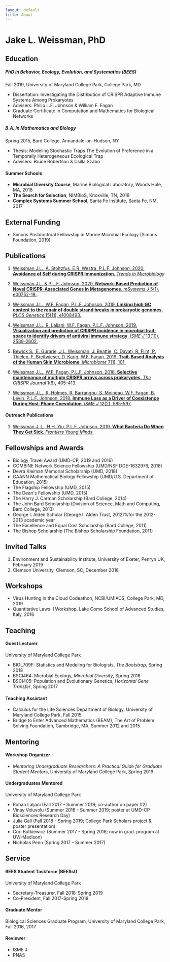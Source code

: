 ```yaml
---
layout: default
title: About
---
```

# Jake L. Weissman, PhD

## Education

##### PhD in Behavior, Ecology, Evolution, and Systematics (BEES)
Fall 2019, University of Maryland College Park, College Park, MD

- Dissertation: Investigating the Distribution of CRISPR Adaptive Immune Systems Among Prokaryotes
- Advisers: Philip L.F. Johnson & William F. Fagan
- Graduate Certificate in Computation and Mathematics for Biological Networks

##### B.A. in Mathematics and Biology  
Spring 2015, Bard College, Annandale-on-Hudson, NY

- Thesis: Modeling Stochastic Traps The Evolution of Preference in a Temporally Heterogeneous Ecological Trap
- Advisers: Bruce Robertson & Csilla Szabo
 
#### Summer Schools
- **Microbial Diversity Course**, Marine Biological Laboratory, Woods Hole, MA, 2018
- **The Search for Selection**, NIMBioS, Knoxville, TN, 2018
- **Complex Systems Summer School**, Santa Fe Institute, Santa Fe, NM, 2017
 
## External Funding
- Simons Postdoctoral Fellowship in Marine Microbial Ecology (Simons Foundation, 2019)

## Publications

1. [Weissman J.L., A. Stoltzfus, E.R. Westra, P.L.F. Johnson. 2020. **Avoidance of Self during CRISPR Immunization**. *Trends in Microbiology*](https://doi.org/10.1016/j.tim.2020.02.005)

2. [Weissman J.L. & P.L.F. Johnson. 2020. **Network-Based Prediction of Novel CRISPR-Associated Genes in Metagenomes**. *mSystems J* 5(1), e00752-19.](https://doi.org/10.1128/mSystems.00752-19).
 
3. [Weissman J.L., W.F. Fagan, P.L.F. Johnson. 2019. **Linking high GC content to the repair of double strand breaks in prokaryotic genomes**. *PLOS Genetics* 15(11), e1008493.](https://doi.org/10.1371/journal.pgen.1008493).
 
4. [Weissman J.L., R. Laljani, W.F. Fagan, P.L.F. Johnson. 2019. **Visualization and prediction of CRISPR incidence in microbial trait-space to identify drivers of antiviral immune strategy**. *ISME J* 13(10), 2589-2602.](https://doi.org/10.1038/s41396-019-0411-2)
 
5. [Bewick S., E. Gurarie, J.L. Weissman, J. Beattie, C. Davati, R. Flint, P. Thielen, F. Breitwieser, D. Karig, W.F. Fagan. 2019. **Trait-Based Analysis of the Human Skin Microbiome**. *Microbiome* 7(1), 101.](https://doi.org/10.1186/s40168-019-0698-2)

6. [Weissman J.L., W.F. Fagan, P.L.F. Johnson. 2018. **Selective maintenance of multiple CRISPR arrays across prokaryotes**. *The CRISPR Journal* 1(6), 405-413.](https://doi.org/10.1089/crispr.2018.0034) 
 
7. [Weissman J.L., R. Holmes, R. Barrangou, S. Moineau, W.F. Fagan, B. Levin, P.L.F. Johnson. 2018. **Immune Loss as a Driver of Coexistence During Host-Phage Coevolution**. *ISME J* 12(2), 585-597.](https://doi.org/10.1038/ismej.2017.194)
 
#### Outreach Publications

1. [Weissman J. L., H.H. Yiu, P.L.F. Johnson. 2019. **What Bacteria Do When They Get Sick**. *Frontiers Young Minds*.](https://kids.frontiersin.org/article/10.3389/frym.2019.00102)

## Fellowships and Awards
- Biology Travel Award (UMD-CP, 2019 and 2016)
- COMBINE Network Science Fellowship (UMD/NSF DGE-1632976, 2018)
- Devra Kleiman Memorial Scholarship (UMD, 2018)
- GAANN Mathematical Biology Fellowship (UMD/U.S. Department of Education, 2015)
- The Flagship Fellowship (UMD, 2015)
- The Dean's Fellowship (UMD, 2015)
- The Harry J. Carman Scholarship (Bard College, 2014)
- The John Bard Scholarship (Division of Science, Math and Computing, Bard College, 2013)
- George I. Alden Scholar (George I. Alden Trust, 2012)%for the 2012-2013 academic year 
- The Excellence and Equal Cost Scholarship (Bard College, 2011) 
- The Bishop Scholarship (The Bishop Scholarship Foundation, 2011)

## Invited Talks
1. Environment and Sustainability Institute, University of Exeter, Penryn
UK, February 2019
2. Clemson University, Clemson, SC, December 2018

## Workshops
- Virus Hunting in the Cloud Codeathon, NCBI/UMIACS, College Park, MD, 2019
- Quantitative Laws II Workshop, Lake Como School of Advanced Studies, Italy, 2016  

## Teaching

#### Guest Lecturer 
University of Maryland College Park

- BIOL709F: Statistics and Modeling for Biologists, *The Bootstrap*, Spring 2018
- BSCI464: Microbial Ecology, *Microbial Diversity*, Spring 2018 
- BSCI405: Population and Evolutionary Genetics, *Horizontal Gene Transfer*, Spring 2017


#### Teaching Assistant
- Calculus for the Life Sciences Department of Biology, University of Maryland College Park, Fall 2015
- Bridge to Enter Advanced Mathematics (BEAM), The Art of Problem Solving Foundation, Cambridge, MA, Summer 2012 and 2015

## Mentoring 


#### Workshop Organizer
- *Mentoring Undergraduate Researchers: A Practical Guide for Graduate Student Mentors*, University of Maryland College Park, Spring 2019

#### Undergraduates Mentored 
University of Maryland College Park

- Rohan Laljani (Fall 2017 - Summer 2019; co-author on paper \#2)
- Vinay Veluvolu (Summer 2018 - Summer 2019; poster at UMD-CP Biosciences Research Day)
- Julia Gall (Fall 2018 - Spring 2019; College Park Scholars project \& poster presentation)
- Cori Butkiewicz (Summer 2017 - Spring 2018; now in grad. program at UW-Madison)
- Nicholas Penn (Spring 2017 - Summer 2017)

## Service

#### BEES Student Taskforce (BEESst)
University of Maryland College Park
- Secretary-Treasurer, Fall 2018-Spring 2019
- Co-President, Fall 2017-Spring 2018

#### Graduate Mentor
Biological Sciences Graduate Program, University of Maryland College Park, Fall 2016, 2017

#### Reviewer
- ISME J
- PNAS
